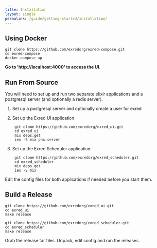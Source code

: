 ```yaml
---
title: Installation
layout: single
permalink: /guide/getting-started/installation/
---
```


Using Docker
------------

    git clone https://github.com/exredorg/exred-compose.git
    cd exred-compose
    docker-compose up
    
**Go to 'http://localhost:4000' to access the UI.**

Run From Source
---------------
You will need to set up and run two separate elixir applications and a postgresql server (and optionally a redis server).

1. Set up a postgresql server and optionally create a user for exred

2. Set up the Exred UI application

        git clone https://github.com/exredorg/exred_ui.git
        cd exred_ui
        mix deps.get
        iex -S mix phx.server


3. Set up the Exred Scheduler application

        git clone https://github.com/exredorg/exred_scheduler.git
        cd exred_scheduler
        mix deps.get
        iex -S mix

    
Edit the config files for both applications if needed before you start them.


Build a Release
---------------

    git clone https://github.com/exredorg/exred_ui.git
    cd exred_ui
    make release

    git clone https://github.com/exredorg/exred_scheduler.git
    cd exred_scheduler
    make release

Grab the release tar files. Unpack, edit config and run the releases.

